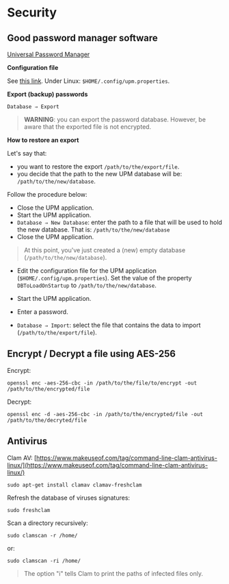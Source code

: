 # Security

## Good password manager software

[Universal Password Manager](http://upm.sourceforge.net/index.html)

**Configuration file**

See [this link](http://upm.sourceforge.net/upm_swing_userguide.html#config_file). Under Linux: `$HOME/.config/upm.properties`.

**Export (backup) passwords**

`Database ⇒ Export`

> **WARNING**: you can export the password database. However, be aware that the exported file is not encrypted.

**How to restore an export**

Let's say that:

* you want to restore the export `/path/to/the/export/file`.
* you decide that the path to the new UPM database will be: `/path/to/the/new/database`.

Follow the procedure below:

* Close the UPM application.
* Start the UPM application.
* `Database ⇒ New Database`: enter the path to a file that will be used to hold the new database. That is: `/path/to/the/new/database`
* Close the UPM application.

> At this point, you've just created a (new) empty database (`/path/to/the/new/database`).

* Edit the configuration file for the UPM application (`$HOME/.config/upm.properties`). Set the value of the property `DBToLoadOnStartup` to `/path/to/the/new/database`.

* Start the UPM application.
* Enter a password.
* `Database ⇒ Import`: select the file that contains the data to import (`/path/to/the/export/file`).

## Encrypt / Decrypt a file using AES-256

Encrypt:

    openssl enc -aes-256-cbc -in /path/to/the/file/to/encrypt -out /path/to/the/encrypted/file

Decrypt:

    openssl enc -d -aes-256-cbc -in /path/to/the/encrypted/file -out /path/to/the/decryted/file


## Antivirus

Clam AV: [https://www.makeuseof.com/tag/command-line-clam-antivirus-linux/](https://www.makeuseof.com/tag/command-line-clam-antivirus-linux/)

    sudo apt-get install clamav clamav-freshclam

Refresh the database of viruses signatures:

    sudo freshclam

Scan a directory recursively:

    sudo clamscan -r /home/
    
or:

    sudo clamscan -ri /home/

> The option "i" tells Clam to print the paths of infected files only.

